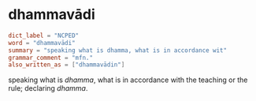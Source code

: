 # dhammavādi

``` toml
dict_label = "NCPED"
word = "dhammavādi"
summary = "speaking what is dhamma, what is in accordance wit"
grammar_comment = "mfn."
also_written_as = ["dhammavādin"]
```

speaking what is *dhamma*, what is in accordance with the teaching or the rule; declaring *dhamma*.

